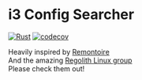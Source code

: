 # i3 Config Searcher

[![Rust](https://github.com/dmweis/i3-conf-searcher/workflows/Rust/badge.svg)](https://github.com/dmweis/i3-conf-searcher/actions)
[![codecov](https://codecov.io/gh/dmweis/i3-conf-searcher/branch/master/graph/badge.svg)](https://codecov.io/gh/dmweis/i3-conf-searcher)

Heavily inspired by [Remontoire](https://github.com/regolith-linux/remontoire)  
And the amazing [Regolith Linux group](https://github.com/regolith-linux)  
Please check them out!  
